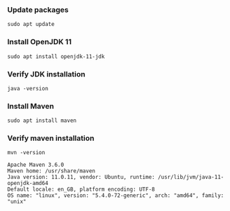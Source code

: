 ### Update packages

    sudo apt update

### Install OpenJDK 11

    sudo apt install openjdk-11-jdk   

### Verify JDK installation

    java -version

### Install Maven

    sudo apt install maven

### Verify maven installation

    mvn -version

    Apache Maven 3.6.0
    Maven home: /usr/share/maven
    Java version: 11.0.11, vendor: Ubuntu, runtime: /usr/lib/jvm/java-11-openjdk-amd64
    Default locale: en_GB, platform encoding: UTF-8
    OS name: "linux", version: "5.4.0-72-generic", arch: "amd64", family: "unix"
